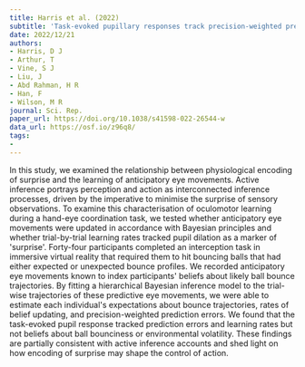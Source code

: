 ```yaml
---
title: Harris et al. (2022)
subtitle: 'Task-evoked pupillary responses track precision-weighted prediction errors and learning rate during interceptive visuomotor actions'
date: 2022/12/21
authors:
- Harris, D J
- Arthur, T
- Vine, S J
- Liu, J
- Abd Rahman, H R
- Han, F
- Wilson, M R
journal: Sci. Rep.
paper_url: https://doi.org/10.1038/s41598-022-26544-w
data_url: https://osf.io/z96q8/
tags:
- 
---
```


In this study, we examined the relationship between physiological encoding of surprise and the learning of anticipatory eye movements. Active inference portrays perception and action as interconnected inference processes, driven by the imperative to minimise the surprise of sensory observations. To examine this characterisation of oculomotor learning during a hand-eye coordination task, we tested whether anticipatory eye movements were updated in accordance with Bayesian principles and whether trial-by-trial learning rates tracked pupil dilation as a marker of 'surprise'. Forty-four participants completed an interception task in immersive virtual reality that required them to hit bouncing balls that had either expected or unexpected bounce profiles. We recorded anticipatory eye movements known to index participants' beliefs about likely ball bounce trajectories. By fitting a hierarchical Bayesian inference model to the trial-wise trajectories of these predictive eye movements, we were able to estimate each individual's expectations about bounce trajectories, rates of belief updating, and precision-weighted prediction errors. We found that the task-evoked pupil response tracked prediction errors and learning rates but not beliefs about ball bounciness or environmental volatility. These findings are partially consistent with active inference accounts and shed light on how encoding of surprise may shape the control of action.
